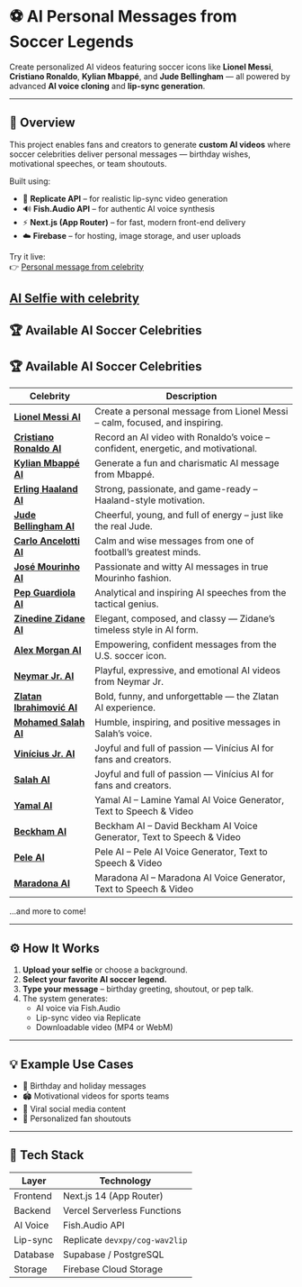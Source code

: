 # ⚽ AI Personal Messages from Soccer Legends

Create personalized AI videos featuring soccer icons like **Lionel Messi**, **Cristiano Ronaldo**, **Kylian Mbappé**, and **Jude Bellingham** — all powered by advanced **AI voice cloning** and **lip-sync generation**.

---

## 🚀 Overview

This project enables fans and creators to generate **custom AI videos** where soccer celebrities deliver personal messages — birthday wishes, motivational speeches, or team shoutouts.

Built using:
- 🧠 **Replicate API** – for realistic lip-sync video generation  
- 🔊 **Fish.Audio API** – for authentic AI voice synthesis  
- ⚡ **Next.js (App Router)** – for fast, modern front-end delivery  
- ☁️ **Firebase** – for hosting, image storage, and user uploads  

Try it live:  
👉 [Personal message from celebrity](https://www.soccerfieldmap.com/celebrity-voice-generator)

[AI Selfie with celebrity](https://www.soccerfieldmap.com/ai-celebrity-selfie)
---

## 🏆 Available AI Soccer Celebrities

## 🏆 Available AI Soccer Celebrities

| Celebrity | Description |
|------------|--------------|
| **[Lionel Messi AI](https://www.soccerfieldmap.com/celebrity-voice-generator/messi-ai)** | Create a personal message from Lionel Messi – calm, focused, and inspiring. |
| **[Cristiano Ronaldo AI](https://www.soccerfieldmap.com/celebrity-voice-generator/cristiano-ronaldo-ai)** | Record an AI video with Ronaldo’s voice – confident, energetic, and motivational. |
| **[Kylian Mbappé AI](https://www.soccerfieldmap.com/celebrity-voice-generator/mbappe-ai)** | Generate a fun and charismatic AI message from Mbappé. |
| **[Erling Haaland AI](https://www.soccerfieldmap.com/celebrity-voice-generator/haaland-ai)** | Strong, passionate, and game-ready – Haaland-style motivation. |
| **[Jude Bellingham AI](https://www.soccerfieldmap.com/celebrity-voice-generator/jude-ai)** | Cheerful, young, and full of energy – just like the real Jude. |
| **[Carlo Ancelotti AI](https://www.soccerfieldmap.com/celebrity-voice-generator/carlo-ai)** | Calm and wise messages from one of football’s greatest minds. |
| **[José Mourinho AI](https://www.soccerfieldmap.com/celebrity-voice-generator/mourinho-ai)** | Passionate and witty AI messages in true Mourinho fashion. |
| **[Pep Guardiola AI](https://www.soccerfieldmap.com/celebrity-voice-generator/pep-ai)** | Analytical and inspiring AI speeches from the tactical genius. |
| **[Zinedine Zidane AI](https://www.soccerfieldmap.com/celebrity-voice-generator/zidane-ai)** | Elegant, composed, and classy — Zidane’s timeless style in AI form. |
| **[Alex Morgan AI](https://www.soccerfieldmap.com/celebrity-voice-generator/morgan-ai)** | Empowering, confident messages from the U.S. soccer icon. |
| **[Neymar Jr. AI](https://www.soccerfieldmap.com/celebrity-voice-generator/neymar-ai)** | Playful, expressive, and emotional AI videos from Neymar Jr. |
| **[Zlatan Ibrahimović AI](https://www.soccerfieldmap.com/celebrity-voice-generator/zlatan-ai)** | Bold, funny, and unforgettable — the Zlatan AI experience. |
| **[Mohamed Salah AI](https://www.soccerfieldmap.com/celebrity-voice-generator/salah-ai)** | Humble, inspiring, and positive messages in Salah’s voice. |
| **[Vinícius Jr. AI](https://www.soccerfieldmap.com/celebrity-voice-generator/vini-ai)** | Joyful and full of passion — Vinícius AI for fans and creators. |
| **[Salah AI](https://www.soccerfieldmap.com/celebrity-voice-generator/salah-ai)** | Joyful and full of passion — Vinícius AI for fans and creators. |
| **[Yamal AI](https://www.soccerfieldmap.com/celebrity-voice-generator/yamal-ai)** | Yamal AI – Lamine Yamal AI Voice Generator, Text to Speech & Video |
| **[Beckham AI](https://www.soccerfieldmap.com/celebrity-voice-generator/beckham-ai)** | Beckham AI – David Beckham AI Voice Generator, Text to Speech & Video |
| **[Pele AI](https://www.soccerfieldmap.com/celebrity-voice-generator/pele-ai)** | Pele AI – Pele AI Voice Generator, Text to Speech & Video |
| **[Maradona AI](https://www.soccerfieldmap.com/celebrity-voice-generator/maradona-ai)** | Maradona AI – Maradona AI Voice Generator, Text to Speech & Video |


…and more to come!

---

## ⚙️ How It Works

1. **Upload your selfie** or choose a background.
2. **Select your favorite AI soccer legend.**
3. **Type your message** – birthday greeting, shoutout, or pep talk.
4. The system generates:
   - AI voice via Fish.Audio  
   - Lip-sync video via Replicate  
   - Downloadable video (MP4 or WebM)

---

## 💡 Example Use Cases

- 🎉 Birthday and holiday messages  
- 🏟️ Motivational videos for sports teams  
- 📱 Viral social media content  
- 💬 Personalized fan shoutouts  

---

## 🧩 Tech Stack

| Layer | Technology |
|-------|-------------|
| Frontend | Next.js 14 (App Router) |
| Backend | Vercel Serverless Functions |
| AI Voice | Fish.Audio API |
| Lip-sync | Replicate `devxpy/cog-wav2lip` |
| Database | Supabase / PostgreSQL |
| Storage | Firebase Cloud Storage |
